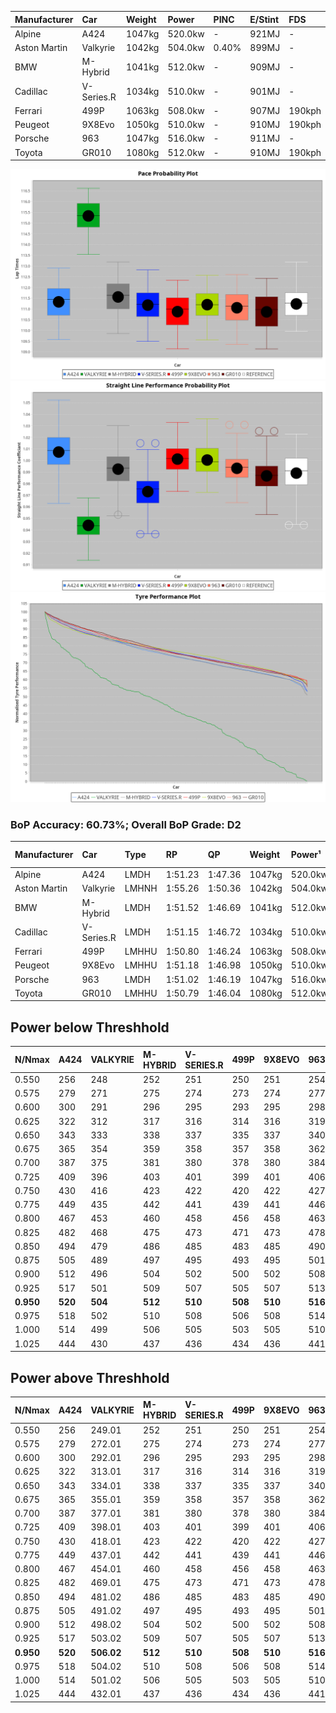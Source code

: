 | Manufacturer | Car        | Weight | Power   | PINC    | E/Stint | FDS     |
|:-|:-|:-|:-|:-|:-|:-|
| Alpine       | A424       | 1047kg | 520.0kw |    -    | 921MJ   |    -    |
| Aston Martin | Valkyrie   | 1042kg | 504.0kw | 0.40%   | 899MJ   |    -    |
| BMW          | M-Hybrid   | 1041kg | 512.0kw |    -    | 909MJ   |    -    |
| Cadillac     | V-Series.R | 1034kg | 510.0kw |    -    | 901MJ   |    -    |
| Ferrari      | 499P       | 1063kg | 508.0kw |    -    | 907MJ   | 190kph  |
| Peugeot      | 9X8Evo     | 1050kg | 510.0kw |    -    | 910MJ   | 190kph  |
| Porsche      | 963        | 1047kg | 516.0kw |    -    | 911MJ   |    -    |
| Toyota       | GR010      | 1080kg | 512.0kw |    -    | 910MJ   | 190kph  |

![PACECHART](./IMG/CUSTOM.png)
![STRAIGHTLINEPERFORMANCECHART](./IMG/CUSTOM_sp.png)
![TYREPERFORMANCECHART](./IMG/CUSTOM_tw.png)

### BoP Accuracy: 60.73%; Overall BoP Grade: D2
| Manufacturer | Car        | Type  | RP      | QP      | Weight | Power¹  | Threshhold | PINC    | Power²   | E/Stint | AVG Vmax  | FDS     | RDLC | L/Stint | BOP-Grade | Model Accuracy | Model Points | Match%  | SimDiff |
|:-|:-|:-|:-|:-|:-|:-|:-|:-|:-|:-|:-|:-|:-|:-|:-|:-|:-|:-|:-|
| Alpine       | A424       | LMDH  | 1:51.23 | 1:47.36 | 1047kg | 520.0kw | 210.0kph   |    -    | 520.00kw |  921MJ  | 294.66kph |    -    | 1.00 | 34      | -B2       | 99.49%         | 1360         | 84.83%  | -0.54   |
| Aston Martin | Valkyrie   | LMHNH | 1:55.26 | 1:50.36 | 1042kg | 504.0kw | 250.0kph   | 0.40%   | 506.00kw |  899MJ  | 282.81kph |    -    | 1.03 | 34      | +Ω2       | 100.00%        | 312          | -53.00% | #       |
| BMW          | M-Hybrid   | LMDH  | 1:51.52 | 1:46.69 | 1041kg | 512.0kw | 210.0kph   |    -    | 512.00kw |  909MJ  | 292.39kph |    -    | 1.01 | 34      | ~A1       | 98.62%         | 2363         | 98.36%  | -0.16   |
| Cadillac     | V-Series.R | LMDH  | 1:51.15 | 1:46.72 | 1034kg | 510.0kw | 210.0kph   |    -    | 510.00kw |  901MJ  | 288.29kph |    -    | 1.03 | 34      | -B2       | 98.50%         | 4201         | 81.53%  | +0.72   |
| Ferrari      | 499P       | LMHHU | 1:50.80 | 1:46.24 | 1063kg | 508.0kw | 210.0kph   |    -    | 508.00kw |  907MJ  | 291.29kph | 190kph  | 1.03 | 34      | -D2       | 100.00%        | 4441         | 61.80%  | +0.79   |
| Peugeot      | 9X8Evo     | LMHHU | 1:51.18 | 1:46.98 | 1050kg | 510.0kw | 210.0kph   |    -    | 510.00kw |  910MJ  | 292.67kph | 190kph  | 1.00 | 34      | -C1       | 100.00%        | 808          | 75.78%  | +0.68   |
| Porsche      | 963        | LMDH  | 1:51.02 | 1:46.19 | 1047kg | 516.0kw | 210.0kph   |    -    | 516.00kw |  911MJ  | 291.55kph |    -    | 1.01 | 34      | -C2       | 99.87%         | 12613        | 72.87%  | +0.16   |
| Toyota       | GR010      | LMHHU | 1:50.79 | 1:46.04 | 1080kg | 512.0kw | 210.0kph   |    -    | 512.00kw |  910MJ  | 288.05kph | 190kph  | 1.01 | 34      | -D2       | 99.73%         | 2956         | 63.71%  | +0.80   |

## Power below Threshhold
| N/Nmax    | A424    | VALKYRIE | M-HYBRID | V-SERIES.R | 499P    | 9X8EVO  | 963     | GR010   |
|:-|:-|:-|:-|:-|:-|:-|:-|:-|
|  0.550    |  256    |  248     |  252     |  251       |  250    |  251    |  254    |  252    |
|  0.575    |  279    |  271     |  275     |  274       |  273    |  274    |  277    |  275    |
|  0.600    |  300    |  291     |  296     |  295       |  293    |  295    |  298    |  296    |
|  0.625    |  322    |  312     |  317     |  316       |  314    |  316    |  319    |  317    |
|  0.650    |  343    |  333     |  338     |  337       |  335    |  337    |  340    |  338    |
|  0.675    |  365    |  354     |  359     |  358       |  357    |  358    |  362    |  359    |
|  0.700    |  387    |  375     |  381     |  380       |  378    |  380    |  384    |  381    |
|  0.725    |  409    |  396     |  403     |  401       |  399    |  401    |  406    |  403    |
|  0.750    |  430    |  416     |  423     |  422       |  420    |  422    |  427    |  423    |
|  0.775    |  449    |  435     |  442     |  441       |  439    |  441    |  446    |  442    |
|  0.800    |  467    |  453     |  460     |  458       |  456    |  458    |  463    |  460    |
|  0.825    |  482    |  468     |  475     |  473       |  471    |  473    |  478    |  475    |
|  0.850    |  494    |  479     |  486     |  485       |  483    |  485    |  490    |  486    |
|  0.875    |  505    |  489     |  497     |  495       |  493    |  495    |  501    |  497    |
|  0.900    |  512    |  496     |  504     |  502       |  500    |  502    |  508    |  504    |
|  0.925    |  517    |  501     |  509     |  507       |  505    |  507    |  513    |  509    |
| **0.950** | **520** | **504**  | **512**  | **510**    | **508** | **510** | **516** | **512** |
|  0.975    |  518    |  502     |  510     |  508       |  506    |  508    |  514    |  510    |
|  1.000    |  514    |  499     |  506     |  505       |  503    |  505    |  510    |  506    |
|  1.025    |  444    |  430     |  437     |  436       |  434    |  436    |  441    |  437    |

## Power above Threshhold
| N/Nmax    | A424    | VALKYRIE   | M-HYBRID | V-SERIES.R | 499P    | 9X8EVO  | 963     | GR010   |
|:-|:-|:-|:-|:-|:-|:-|:-|:-|
|  0.550    |  256    |  249.01    |  252     |  251       |  250    |  251    |  254    |  252    |
|  0.575    |  279    |  272.01    |  275     |  274       |  273    |  274    |  277    |  275    |
|  0.600    |  300    |  292.01    |  296     |  295       |  293    |  295    |  298    |  296    |
|  0.625    |  322    |  313.01    |  317     |  316       |  314    |  316    |  319    |  317    |
|  0.650    |  343    |  334.01    |  338     |  337       |  335    |  337    |  340    |  338    |
|  0.675    |  365    |  355.01    |  359     |  358       |  357    |  358    |  362    |  359    |
|  0.700    |  387    |  377.01    |  381     |  380       |  378    |  380    |  384    |  381    |
|  0.725    |  409    |  398.01    |  403     |  401       |  399    |  401    |  406    |  403    |
|  0.750    |  430    |  418.01    |  423     |  422       |  420    |  422    |  427    |  423    |
|  0.775    |  449    |  437.01    |  442     |  441       |  439    |  441    |  446    |  442    |
|  0.800    |  467    |  454.01    |  460     |  458       |  456    |  458    |  463    |  460    |
|  0.825    |  482    |  469.01    |  475     |  473       |  471    |  473    |  478    |  475    |
|  0.850    |  494    |  481.02    |  486     |  485       |  483    |  485    |  490    |  486    |
|  0.875    |  505    |  491.02    |  497     |  495       |  493    |  495    |  501    |  497    |
|  0.900    |  512    |  498.02    |  504     |  502       |  500    |  502    |  508    |  504    |
|  0.925    |  517    |  503.02    |  509     |  507       |  505    |  507    |  513    |  509    |
| **0.950** | **520** | **506.02** | **512**  | **510**    | **508** | **510** | **516** | **512** |
|  0.975    |  518    |  504.02    |  510     |  508       |  506    |  508    |  514    |  510    |
|  1.000    |  514    |  501.02    |  506     |  505       |  503    |  505    |  510    |  506    |
|  1.025    |  444    |  432.01    |  437     |  436       |  434    |  436    |  441    |  437    |
